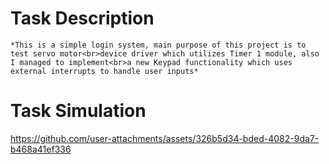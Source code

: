 # Task Description
    *This is a simple login system, main purpose of this project is to test servo motor<br>device driver which utilizes Timer 1 module, also I managed to implement<br>a new Keypad functionality which uses external interrupts to handle user inputs*

# Task Simulation
https://github.com/user-attachments/assets/326b5d34-bded-4082-9da7-b468a41ef336